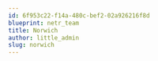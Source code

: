 ```yaml
---
id: 6f953c22-f14a-480c-bef2-02a926216f8d
blueprint: netr_team
title: Norwich
author: little_admin
slug: norwich
---
```

